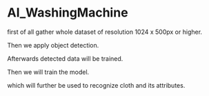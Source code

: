 # AI_WashingMachine

first of all gather whole dataset of resolution 1024 x 500px or higher.

Then we apply object detection.

Afterwards detected data will be trained.

Then we will train the model.

which will further be used to recognize cloth and its attributes.


